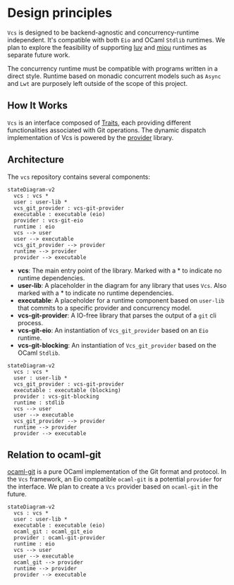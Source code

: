 # Design principles

`Vcs` is designed to be backend-agnostic and concurrency-runtime independent. It's compatible with both `Eio` and OCaml `Stdlib` runtimes. We plan to explore the feasibility of supporting [luv](https://github.com/aantron/luv) and [miou](https://github.com/robur-coop/miou) runtimes as separate future work.

The concurrency runtime must be compatible with programs written in a direct style. Runtime based on monadic concurrent models such as `Async` and `Lwt` are purposely left outside of the scope of this project.

## How It Works

`Vcs` is an interface composed of [Traits](./traits.md), each providing different functionalities associated with Git operations. The dynamic dispatch implementation of Vcs is powered by the [provider](https://github.com/mbarbin/provider) library.

## Architecture

The `vcs` repository contains several components:

```mermaid
stateDiagram-v2
  vcs : vcs *
  user : user-lib *
  vcs_git_provider : vcs-git-provider
  executable : executable (eio)
  provider : vcs-git-eio
  runtime : eio
  vcs --> user
  user --> executable
  vcs_git_provider --> provider
  runtime --> provider
  provider --> executable
```

- **vcs**: The main entry point of the library. Marked with a * to indicate no
  runtime dependencies.
- **user-lib**: A placeholder in the diagram for any library that uses `Vcs`.
  Also marked with a * to indicate no runtime dependencies.
- **executable**: A placeholder for a runtime component based on `user-lib` that
  commits to a specific provider and concurrency model.
- **vcs-git-provider**: A IO-free library that parses the output of a `git` cli process.
- **vcs-git-eio**: An instantiation of `Vcs_git_provider` based on an `Eio` runtime.
- **vcs-git-blocking**: An instantiation of `Vcs_git_provider` based on the OCaml `Stdlib`.

```mermaid
stateDiagram-v2
  vcs : vcs *
  user : user-lib *
  vcs_git_provider : vcs-git-provider
  executable : executable (blocking)
  provider : vcs-git-blocking
  runtime : stdlib
  vcs --> user
  user --> executable
  vcs_git_provider --> provider
  runtime --> provider
  provider --> executable
```

## Relation to ocaml-git

[ocaml-git](https://github.com/mirage/ocaml-git) is a pure OCaml implementation of the Git format and protocol. In the `Vcs` framework, an Eio compatible `ocaml-git` is a potential `provider` for the interface. We plan to create a `Vcs` provider based on `ocaml-git` in the future.

```mermaid
stateDiagram-v2
  vcs : vcs *
  user : user-lib *
  executable : executable (eio)
  ocaml_git : ocaml_git_eio
  provider : ocaml-git-provider
  runtime : eio
  vcs --> user
  user --> executable
  ocaml_git --> provider
  runtime --> provider
  provider --> executable
```
